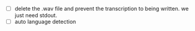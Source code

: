 - [ ] delete the .wav file and prevent the transcription to being written. we
  just need stdout.
- [ ] auto language detection